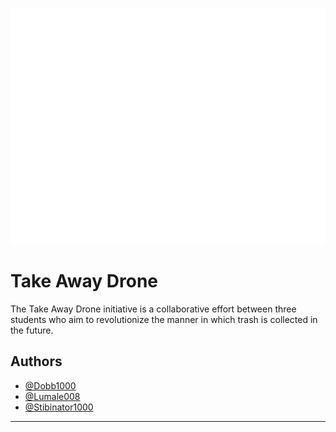 ![Logo](https://raw.githubusercontent.com/Take-away-drone/.github/main/TAD%20LOGO.svg)

# Take Away Drone

The Take Away Drone initiative is a collaborative effort between three students who aim to revolutionize the manner in which trash is collected in the future.


## Authors

- [@Dobb1000](https://www.github.com/Dobb1000)
- [@Lumale008](https://www.github.com/Lumale008)
- [@Stibinator1000](https://www.github.com/Stibinator1000)




****

